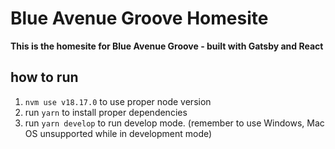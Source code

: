 # Blue Avenue Groove Homesite

**This is the homesite for Blue Avenue Groove - built with Gatsby and React**

## how to run

1. `nvm use v18.17.0` to use proper node version
2. run `yarn` to install proper dependencies
3. run `yarn develop` to run develop mode. (remember to use Windows, Mac OS unsupported while in development mode)

